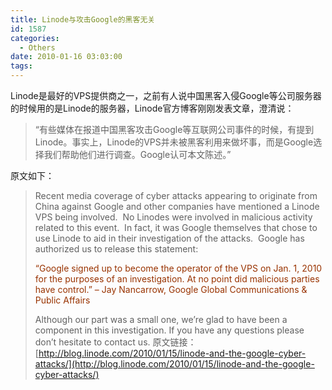 ```yaml
---
title: Linode与攻击Google的黑客无关
id: 1587
categories:
  - Others
date: 2010-01-16 03:03:00
tags:
---
```


Linode是最好的VPS提供商之一，之前有人说中国黑客入侵Google等公司服务器的时候用的是Linode的服务器，Linode官方博客刚刚发表文章，澄清说：
> “有些媒体在报道中国黑客攻击Google等互联网公司事件的时候，有提到Linode。事实上，Linode的VPS并未被黑客利用来做坏事，而是Google选择我们帮助他们进行调查。Google认可本文陈述。”
<!--more-->原文如下：
> Recent media coverage of cyber attacks appearing to originate from China against Google and other companies have mentioned a Linode VPS being involved.  No Linodes were involved in malicious activity related to this event.  In fact, it was Google themselves that chose to use Linode to aid in their investigation of the attacks.  Google has authorized us to release this statement:
> 
> <span style="color: #993300;">“Google signed up to become the operator of the VPS on Jan. 1, 2010 for the purposes of an investigation. At no point did malicious parties have control.” – Jay Nancarrow, Google Global Communications &amp; Public Affairs</span>
> 
> Although our part was a small one, we’re glad to have been a component in this investigation. If you have any questions please don’t hesitate to contact us.
原文链接：[http://blog.linode.com/2010/01/15/linode-and-the-google-cyber-attacks/](http://blog.linode.com/2010/01/15/linode-and-the-google-cyber-attacks/)
